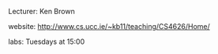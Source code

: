 Lecturer: Ken Brown

website: http://www.cs.ucc.ie/~kb11/teaching/CS4626/Home/

labs: Tuesdays at 15:00
